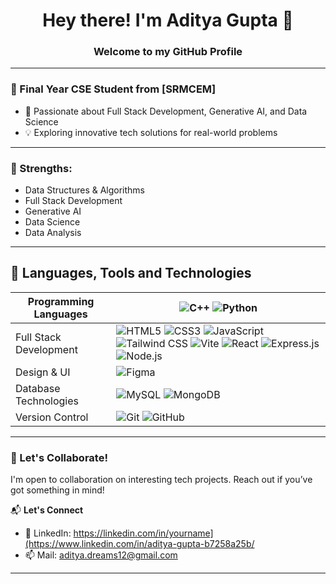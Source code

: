 <h1 align="center">Hey there! I'm Aditya Gupta 👋</h1>
<h3 align="center">Welcome to my GitHub Profile</h3>

---

### 🔹 Final Year CSE Student from [SRMCEM]
- 🚀 Passionate about Full Stack Development, Generative AI, and Data Science
- 💡 Exploring innovative tech solutions for real-world problems


---

### 💪 Strengths:
- Data Structures & Algorithms
- Full Stack Development
- Generative AI
- Data Science
- Data Analysis

---

## 🚀 Languages, Tools and Technologies

| Programming Languages | ![C++](https://img.shields.io/badge/-C++-00599C?style=flat-square&logo=c%2B%2B&logoColor=white) ![Python](https://img.shields.io/badge/-Python-3776AB?style=flat-square&logo=python&logoColor=white) |
|-----------------------|-------------------------------------------------------------------------------------------------------------------------------------------------------------------------------|
| Full Stack Development | ![HTML5](https://img.shields.io/badge/-HTML5-E34F26?style=flat-square&logo=html5&logoColor=white) ![CSS3](https://img.shields.io/badge/-CSS3-1572B6?style=flat-square&logo=css3&logoColor=white) ![JavaScript](https://img.shields.io/badge/-JavaScript-F7DF1E?style=flat-square&logo=javascript&logoColor=black) ![Tailwind CSS](https://img.shields.io/badge/-Tailwind%20CSS-38B2AC?style=flat-square&logo=tailwind-css&logoColor=white)  ![Vite](https://img.shields.io/badge/-Vite-646CFF?style=flat-square&logo=vite&logoColor=white)  ![React](https://img.shields.io/badge/-React-61DAFB?style=flat-square&logo=react&logoColor=white)  ![Express.js](https://img.shields.io/badge/-Express.js-000?style=flat-square&logo=express&logoColor=white) ![Node.js](https://img.shields.io/badge/-Node.js-339933?style=flat-square&logo=node.js&logoColor=white) |
| Design & UI           | ![Figma](https://img.shields.io/badge/-Figma-F24E1E?style=flat-square&logo=figma&logoColor=white)   |
| Database Technologies | ![MySQL](https://img.shields.io/badge/-MySQL-4479A1?style=flat-square&logo=mysql&logoColor=white) ![MongoDB](https://img.shields.io/badge/-MongoDB-47A248?style=flat-square&logo=mongodb&logoColor=white)  |
| Version Control       | ![Git](https://img.shields.io/badge/-Git-F05032?style=flat-square&logo=git&logoColor=white) ![GitHub](https://img.shields.io/badge/-GitHub-181717?style=flat-square&logo=github&logoColor=white) |
---

### 🤝 Let's Collaborate!
I'm open to collaboration on interesting tech projects. Reach out if you’ve got something in mind!

📬 **Let's Connect**    
- 💼 LinkedIn: https://linkedin.com/in/yourname](https://www.linkedin.com/in/aditya-gupta-b7258a25b/
- 📫 Mail: aditya.dreams12@gmail.com

---
